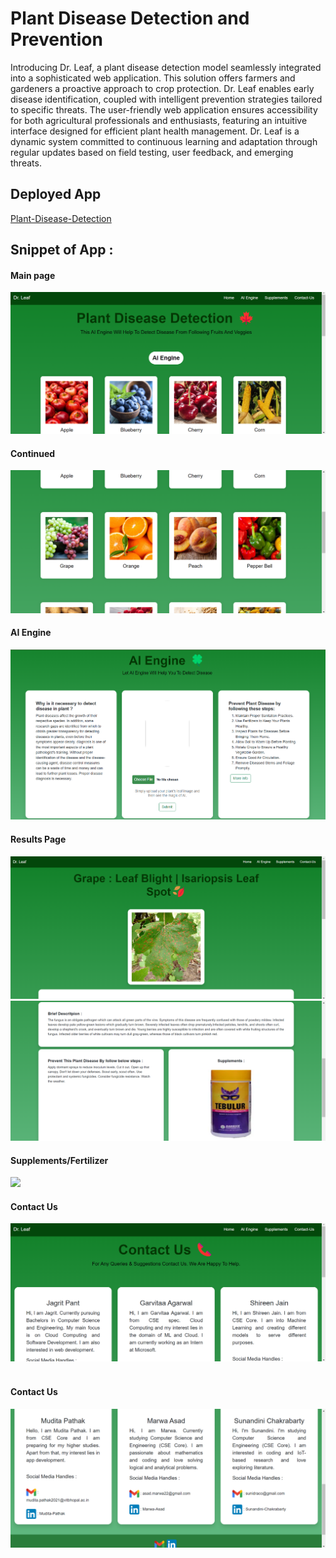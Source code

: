 # Plant Disease Detection and Prevention
Introducing Dr. Leaf, a plant disease detection model seamlessly integrated into a sophisticated web application. This solution offers farmers and gardeners a proactive approach to crop protection. Dr. Leaf enables early disease identification, coupled with intelligent prevention strategies tailored to specific threats. The user-friendly web application ensures accessibility for both agricultural professionals and enthusiasts, featuring an intuitive interface designed for efficient plant health management. Dr. Leaf is a dynamic system committed to continuous learning and adaptation through regular updates based on field testing, user feedback, and emerging threats.

## Deployed App
<a href="https://plant-disease-detection-ai.herokuapp.com/" target = "_blank">Plant-Disease-Detection</a><br>

## Snippet of App :
#### Main page
<img src = "demo_images/1.png" > <br>
#### Continued
<img src = "demo_images/2.png"> <br>
#### AI Engine 
<img src = "demo_images/3.png"> <br>
#### Results Page 
<img src = "demo_images/7.png"> <br>
<img src = "demo_images/8.png"> <br>
#### Supplements/Fertilizer
<img src = "demo_images/4.JPG"> <br>
#### Contact Us 
<img src = "demo_images/5.png"> <br><br>
#### Contact Us 
<img src = "demo_images/6.png"> <br><br>
